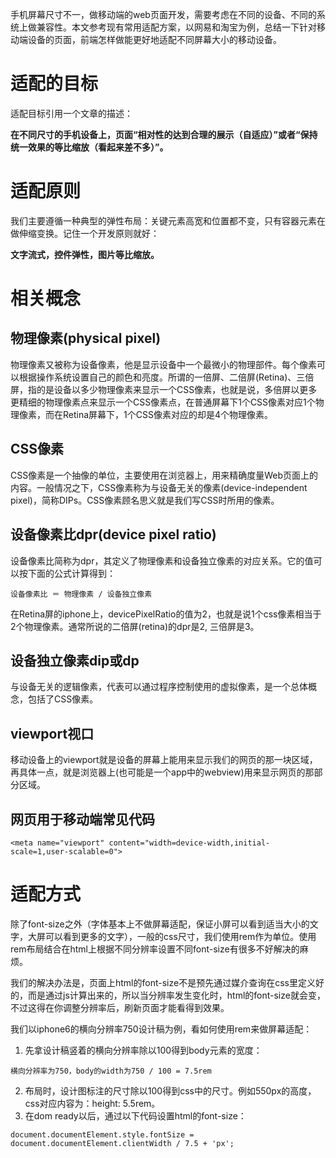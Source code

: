 手机屏幕尺寸不一，做移动端的web页面开发，需要考虑在不同的设备、不同的系统上做兼容性。本文参考现有常用适配方案，以网易和淘宝为例，总结一下针对移动端设备的页面，前端怎样做能更好地适配不同屏幕大小的移动设备。
# 适配的目标
适配目标引用一个文章的描述：    
    
**在不同尺寸的手机设备上，页面“相对性的达到合理的展示（自适应）”或者“保持统一效果的等比缩放（看起来差不多）”。**
# 适配原则
我们主要遵循一种典型的弹性布局：关键元素高宽和位置都不变，只有容器元素在做伸缩变换。记住一个开发原则就好：    
    
**文字流式，控件弹性，图片等比缩放。**      

# 相关概念
## 物理像素(physical pixel)
物理像素又被称为设备像素，他是显示设备中一个最微小的物理部件。每个像素可以根据操作系统设置自己的颜色和亮度。所谓的一倍屏、二倍屏(Retina)、三倍屏，指的是设备以多少物理像素来显示一个CSS像素，也就是说，多倍屏以更多更精细的物理像素点来显示一个CSS像素点，在普通屏幕下1个CSS像素对应1个物理像素，而在Retina屏幕下，1个CSS像素对应的却是4个物理像素。
## CSS像素
CSS像素是一个抽像的单位，主要使用在浏览器上，用来精确度量Web页面上的内容。一般情况之下，CSS像素称为与设备无关的像素(device-independent pixel)，简称DIPs。CSS像素顾名思义就是我们写CSS时所用的像素。
## 设备像素比dpr(device pixel ratio)
设备像素比简称为dpr，其定义了物理像素和设备独立像素的对应关系。它的值可以按下面的公式计算得到：
```
设备像素比 ＝ 物理像素 / 设备独立像素
```
在Retina屏的iphone上，devicePixelRatio的值为2，也就是说1个css像素相当于2个物理像素。通常所说的二倍屏(retina)的dpr是2, 三倍屏是3。
## 设备独立像素dip或dp
与设备无关的逻辑像素，代表可以通过程序控制使用的虚拟像素，是一个总体概念，包括了CSS像素。
## viewport视口
移动设备上的viewport就是设备的屏幕上能用来显示我们的网页的那一块区域，再具体一点，就是浏览器上(也可能是一个app中的webview)用来显示网页的那部分区域。    
## 网页用于移动端常见代码
```
<meta name="viewport" content="width=device-width,initial-scale=1,user-scalable=0">
```
# 适配方式
除了font-size之外（字体基本上不做屏幕适配，保证小屏可以看到适当大小的文字，大屏可以看到更多的文字），一般的css尺寸，我们使用rem作为单位。使用rem布局结合在html上根据不同分辨率设置不同font-size有很多不好解决的麻烦。   
    
我们的解决办法是，页面上html的font-size不是预先通过媒介查询在css里定义好的，而是通过js计算出来的，所以当分辨率发生变化时，html的font-size就会变，不过这得在你调整分辨率后，刷新页面才能看得到效果。    
    
我们以iphone6的横向分辨率750设计稿为例，看如何使用rem来做屏幕适配：
1. 先拿设计稿竖着的横向分辨率除以100得到body元素的宽度：

```
横向分辨率为750，body的width为750 / 100 = 7.5rem
```

2. 布局时，设计图标注的尺寸除以100得到css中的尺寸。例如550px的高度，css对应内容为：height: 5.5rem。
3. 在dom ready以后，通过以下代码设置html的font-size：

```
document.documentElement.style.fontSize = document.documentElement.clientWidth / 7.5 + 'px';
```

